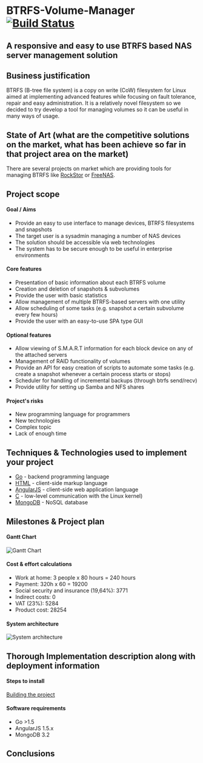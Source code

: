 # BTRFS-Volume-Manager [![Build Status](https://travis-ci.org/djarek/btrfs-volume-manager.svg?branch=master)](https://travis-ci.org/djarek/btrfs-volume-manager)
## A responsive and easy to use BTRFS based NAS server management solution

## Business justification
BTRFS (B-tree file system) is a copy on write (CoW) filesystem for Linux aimed at implementing advanced features while focusing on fault tolerance, repair and easy administration. It is a relatively novel filesystem so we decided to try develop a tool for managing volumes so it can be useful in many ways of usage.
## State of Art (what are the competitive solutions on the market, what has been achieve so far in that project area on the market)
There are several projects on market which are providing tools for managing BTRFS like [RockStor](http://rockstor.com/) or [FreeNAS](http://www.freenas.org/). 
## Project scope 
#### Goal / Aims 
  - Provide an easy to use interface to manage devices, BTRFS filesystems and snapshots
  - The target user is a sysadmin managing a number of NAS  devices
  - The solution should be accessible via web technologies
  - The system has to be secure enough to be useful in enterprise environments

#### Core features
  - Presentation of basic information about each BTRFS volume
  - Creation and deletion of snapshots & subvolumes
  - Provide the user with basic statistics
  - Allow management of multiple BTRFS-based servers with one utility
  - Allow scheduling of some tasks (e.g. snapshot a certain subvolume every few hours)
  - Provide the user with an easy-to-use SPA type GUI

#### Optional features
  - Allow viewing of S.M.A.R.T information for each block device on any of the attached servers
  - Management of RAID functionality of volumes
  - Provide an API for easy creation of scripts to automate some tasks (e.g. create a snapshot whenever a certain process starts or stops)
  - Scheduler for handling of incremental backups (through btrfs send/recv)
  - Provide utility for setting up Samba and NFS shares

#### Project's risks
  - New programming language for programmers
  - New technologies
  - Complex topic
  - Lack of enough time

## Techniques & Technologies used to implement your project
  - [Go](https://golang.org/doc/) - backend programming language
  - [HTML](http://devdocs.io/html/) - client-side markup language
  - [AngularJS](https://docs.angularjs.org/api) - client-side web application language
  - [C](http://en.cppreference.com/w/c) - low-level communication with the Linux kernel)
  - [MongoDB](https://docs.mongodb.com/) - NoSQL database

## Milestones & Project plan
#### Gantt Chart
![Gantt Chart](https://i.imgsafe.org/6b7e858e1b.png)

#### Cost & effort calculations 
  - Work at home: 3 people x 80 hours = 240 hours
  - Payment:  320h x 60 = 19200
  - Social security and insurance (19,64%): 3771
  - Indirect costs: 0
  - VAT (23%): 5284
  - Product cost: 28254

#### System architecture
![System architecture](https://i.imgsafe.org/6b8d060ca5.png)

## Thorough Implementation description along with deployment information
#### Steps to install
[Building the project](https://github.com/djarek/btrfs-volume-manager/wiki/Building-the-project)
#### Software requirements
  - Go >1.5
  - AngularJS 1.5.x
  - MongoDB 3.2

## Conclusions
